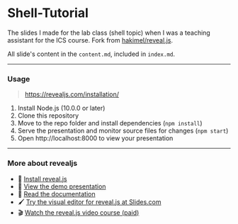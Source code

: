 # Shell-Tutorial

The slides I made for the lab class (shell topic) when I was a teaching assistant for the ICS course.
Fork from [hakimel/reveal.js](https://github.com/hakimel/reveal.js).

All slide's content in the `content.md`, included in `index.md`.

---

### Usage

> https://revealjs.com/installation/

1. Install Node.js (10.0.0 or later)
2. Clone this repository
3. Move to the repo folder and install dependencies (`npm install`)
4. Serve the presentation and monitor source files for changes (`npm start`)
5. Open http://localhost:8000 to view your presentation


---

### More about revealjs
- 🚀 [Install reveal.js](https://revealjs.com/installation)
- 👀 [View the demo presentation](https://revealjs.com/demo)
- 📖 [Read the documentation](https://revealjs.com/markup/)
- 🖌 [Try the visual editor for reveal.js at Slides.com](https://slides.com/)
- 🎬 [Watch the reveal.js video course (paid)](https://revealjs.com/course)
